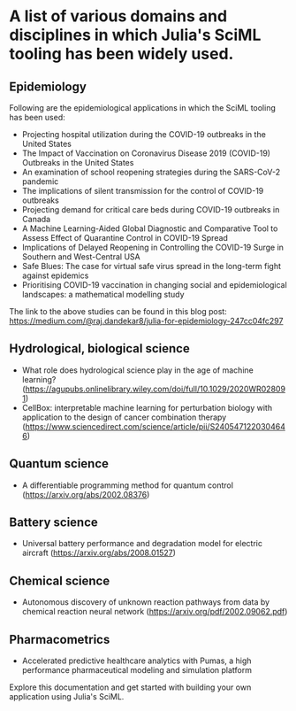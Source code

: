 # A list of various domains and disciplines in which Julia's SciML tooling has been widely used.

## Epidemiology

Following are the epidemiological applications in which the SciML tooling has been used:

- Projecting hospital utilization during the COVID-19 outbreaks in the United States
- The Impact of Vaccination on Coronavirus Disease 2019 (COVID-19) Outbreaks in the United States 
- An examination of school reopening strategies during the SARS-CoV-2 pandemic 
- The implications of silent transmission for the control of COVID-19 outbreaks
- Projecting demand for critical care beds during COVID-19 outbreaks in Canada 
- A Machine Learning-Aided Global Diagnostic and Comparative Tool to Assess Effect of Quarantine Control in COVID-19 Spread
- Implications of Delayed Reopening in Controlling the COVID-19 Surge in Southern and West-Central USA
- Safe Blues: The case for virtual safe virus spread in the long-term fight against epidemics
- Prioritising COVID-19 vaccination in changing social and epidemiological landscapes: a mathematical modelling study

The link to the above studies can be found in this blog post: https://medium.com/@raj.dandekar8/julia-for-epidemiology-247cc04fc297

## Hydrological, biological science

- What role does hydrological science play in the age of machine learning? 
(https://agupubs.onlinelibrary.wiley.com/doi/full/10.1029/2020WR028091)
- CellBox: interpretable machine learning for perturbation biology with application to the design of cancer combination therapy (https://www.sciencedirect.com/science/article/pii/S2405471220304646)

## Quantum science

- A differentiable programming method for quantum control (https://arxiv.org/abs/2002.08376)

## Battery science

- Universal battery performance and degradation model for electric aircraft (https://arxiv.org/abs/2008.01527)

## Chemical science

- Autonomous discovery of unknown reaction pathways from data by chemical reaction neural network (https://arxiv.org/pdf/2002.09062.pdf)

## Pharmacometrics

- Accelerated predictive healthcare analytics with Pumas, a high performance pharmaceutical modeling and simulation platform


Explore this documentation and get started with building your own application using Julia's SciML.